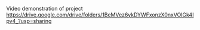 Video demonstration of project
https://drive.google.com/drive/folders/1BeMVez6ykDYWFxonzX0nxVOIGk4Ipv4_?usp=sharing
